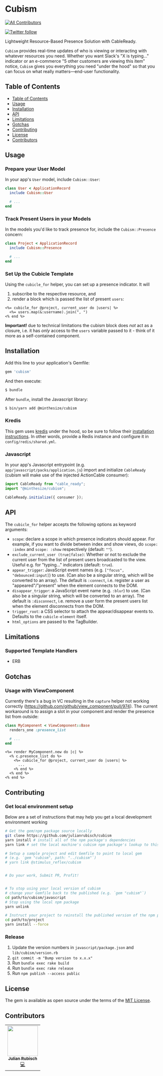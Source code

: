 # Cubism
<!-- ALL-CONTRIBUTORS-BADGE:START - Do not remove or modify this section -->
[![All Contributors](https://img.shields.io/badge/all_contributors-1-orange.svg?style=flat-square)](#contributors-)
<!-- ALL-CONTRIBUTORS-BADGE:END -->
[![Twitter follow](https://img.shields.io/twitter/follow/julian_rubisch?style=social)](https://twitter.com/julian_rubisch)

Lightweight Resource-Based Presence Solution with CableReady.

`Cubism` provides real-time updates of who is viewing or interacting with whatever resources you need. Whether you want Slack's "X is typing..." indicator or an e-commerce "5 other customers are viewing this item" notice, `Cubism` gives you everything you need "under the hood" so that you can focus on what really matters—end-user functionality.

## Table of Contents

- [Table of Contents](#table-of-contents)
- [Usage](#usage)
- [Installation](#installation)
- [API](#api)
- [Limitations](#limitations)
- [Gotchas](#gotchas)
- [Contributing](#contributing)
- [License](#license)
- [Contributors](#contributors)

## Usage

### Prepare your User Model
In your app's `User` model, include `Cubism::User`:

```rb
class User < ApplicationRecord
  include Cubism::User

  # ...
end
```

### Track Present Users in your Models
In the models you'd like to track presence for, include the `Cubism::Presence` concern:

```rb
class Project < ApplicationRecord
  include Cubism::Presence

  # ...
end
```

### Set Up the Cubicle Template

Using the `cubicle_for` helper, you can set up a presence indicator. It will

1. subscribe to the respective resource, and
2. render a block which is passed the list of present `users`:

```erb
<%= cubicle_for @project, current_user do |users| %>
  <%= users.map(&:username).join(", ")
<% end %>
```

**Important!** due to technical limitations the cubism block does _not_ act as a closure, i.e. it has _only_ access to the `users` variable passed to it - think of it more as a self-contained component.

## Installation
Add this line to your application's Gemfile:

```ruby
gem 'cubism'
```

And then execute:
```bash
$ bundle
```

After `bundle`, install the Javascript library:

```bash
$ bin/yarn add @minthesize/cubism
```

### Kredis

This gem uses [kredis](https://github.com/rails/kredis) under the hood, so be sure to follow their [installation instructions](https://github.com/rails/kredis#installation). In other words, provide a Redis instance and configure it in `config/redis/shared.yml`.

### Javascript

In your app's Javascript entrypoint (e.g. `app/javascript/packs/application.js`) import and initialize `CableReady` (cubism will make use of the injected ActionCable consumer):

```js
import CableReady from "cable_ready";
import "@minthesize/cubism";

CableReady.initialize({ consumer });
```

## API

The `cubicle_for` helper accepts the following options as keyword arguments:

- `scope`: declare a scope in which presence indicators should appear. For example, if you want to divide between index and show views, do `scope: :index` and `scope: :show` respectively (default: `""`).
- `exclude_current_user (true|false)`: Whether or not to exclude the current user from the list of present users broadcasted to the view. Useful e.g. for "typing..." indicators (default: `true`).
- `appear_trigger`: JavaScript event names (e.g. `["focus", "debounced:input]`) to use. (Can also be a singular string, which will be converted to an array). The default is `:connect`, i.e. register a user as "appeared"/"present" when the element connects to the DOM.
- `disappear_trigger`: a JavaScript event name (e.g. `:blur`) to use. (Can also be a singular string, which will be converted to an array). The default is `:disconnect`, i.e. remove a user form the present users list when the element disconnects from the DOM.
- `trigger_root`: a CSS selector to attach the appear/disappear events to. Defaults to the `cubicle-element` itself.
- `html_options` are passed to the TagBuilder.

## Limitations

### Supported Template Handlers
- ERB

## Gotchas

### Usage with ViewComponent

Currently there's a bug in VC resulting in the `capture` helper not working correctly (https://github.com/github/view_component/pull/974). The current workaround is to assign a slot in your component and render the presence list from outside:

```rb
class MyComponent < ViewComponent::Base
  renders_one :presence_list

  # ...
end
```

```erb
<%= render MyComponent.new do |c| %>
  <% c.presence_list do %>
    <%= cubicle_for @project, current_user do |users| %>
      ...
    <% end %>
  <% end %>
<% end %>
```

## Contributing

### Get local environment setup

Below are a set of instructions that may help you get a local development environment working

```sh
# Get the gem/npm package source locally
git clone https://github.com/julianrubisch/cubism
yarn install # install all of the npm package's dependencies
yarn link # set the local machine's cubism npm package's lookup to this local path

# Setup a sample project and edit Gemfile to point to local gem
# (e.g. `gem "cubism", path: "../cubism"`)
# yarn link @stimulus_reflex/cubism


# Do your work, Submit PR, Profit!


# To stop using your local version of cubism
# change your Gemfile back to the published (e.g. `gem "cubism"`)
cd path/to/cubism/javascript
# Stop using the local npm package
yarn unlink

# Instruct your project to reinstall the published version of the npm package
cd path/to/project
yarn install --force
```

### Release

1. Update the version numbers in `javascript/package.json` and `lib/cubism/version.rb`
2. `git commit -m "Bump version to x.x.x"`
3. Run `bundle exec rake build`
4. Run `bundle exec rake release`
5. Run `npm publish --access public`

## License
The gem is available as open source under the terms of the [MIT License](https://opensource.org/licenses/MIT).

## Contributors

<!-- ALL-CONTRIBUTORS-LIST:START - Do not remove or modify this section -->
<!-- prettier-ignore-start -->
<!-- markdownlint-disable -->
<table>
  <tr>
    <td align="center"><a href="http://www.minthesize.com"><img src="https://avatars.githubusercontent.com/u/4352208?v=4?s=100" width="100px;" alt=""/><br /><sub><b>Julian Rubisch</b></sub></a><br /><a href="https://github.com/julianrubisch/cubism/commits?author=julianrubisch" title="Code">💻</a></td>
  </tr>
</table>

<!-- markdownlint-restore -->
<!-- prettier-ignore-end -->

<!-- ALL-CONTRIBUTORS-LIST:END -->
